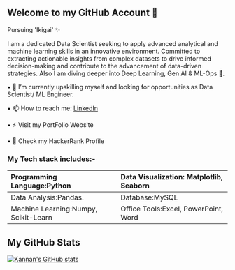 ## Welcome to my GitHub Account 👋

Pursuing 'Ikigai' ✨

I am a dedicated Data Scientist seeking to apply advanced analytical and machine learning skills in an innovative environment. Committed to extracting actionable insights from complex datasets to drive informed decision-making and contribute to the advancement of data-driven strategies. Also I am diving deeper into Deep Learning, Gen AI & ML-Ops 🌊.

• 🔭 I’m currently upskilling myself and looking for opportunities as Data Scientist/ ML Engineer.

• 📫 How to reach me: [LinkedIn](https://www.linkedin.com/in/kannan-t-analyst)

• ⚡ Visit my PortFolio Website

• 🐍 Check my HackerRank Profile

### My Tech stack includes:-
| Programming Language:Python           |Data Visualization: Matplotlib, Seaborn
| :-----------------------------------  |:---------------------------------------
| Data Analysis:Pandas.                 |Database:MySQL
| Machine Learning:Numpy, Scikit-Learn  |Office Tools:Excel, PowerPoint, Word


## My GitHub Stats
[![Kannan's GitHub stats](https://github-readme-stats.vercel.app/api?username=KannanT04&show_icons=true)](https://github.com/KannanT04/github-readme-stats&show_icons=true)

